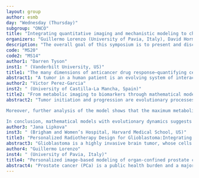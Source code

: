 ```yaml
---
layout: group
author: esmb
day: "Wednesday (Thursday)"
subgroup: "ONCO"
title: "Integrating quantitative imaging and mechanistic modeling to characterize tumor growth and therapeutic response"
organizers: "Guillermo Lorenzo (University of Pavia, Italy), David Hormuth (The University of Texas at Austin, US), Angela Jarrett (The University of Texas at Austin, US), Thomas Yankeelov (The University of Texas at Austin, US)"
description: "The overall goal of this symposium is to present and discuss recent developments in (1) the integration of imaging data in mechanistic models to investigate cancer development and therapeutic response both in vitro and in vivo, (2) translating pre-clinical image-based models to clinical disease, and (3) assessing image-based and model-inspired biomarkers and response metrics to improve clinical decision-making and to advance (pre)clinical research. Cancers are highly heterogeneous diseases supported by diverse biological mechanisms occurring, interacting, and evolving at multiple spatial and temporal scales. Quantitative imaging provides a noninvasive means to characterize this heterogeneous, multiscale nature by providing a wealth of temporally and spatially resolved data about morphology, architecture, vascularity, growth dynamics, and response to therapy. Hence, quantitative imaging is being increasingly used to improve cancer diagnosis, monitoring, and treatment planning. Additionally, these imaging technologies are accelerating in vitro and in vivo research on the biological mechanisms underlying the development and therapeutic response of tumors. Quantitative imaging data can be further exploited to constrain biophysical models of tumor growth and treatment response both in preclinical and clinical settings. These models can then be leveraged to test hypotheses, produce individualized tumor forecasts to guide clinical decision-making, and, ultimately, to design optimized therapies."
code: "MS20"
code2: "MS14"
author1: "Darren Tyson"
inst1: " (Vanderbilt University, US)"
title1: "The many dimensions of anticancer drug response—quantifying cell population dynamics at single-cell resolution using automated live-cell microscopy"
abstract1: "A tumor in a human patient is an evolving system of interacting components, including different cell types containing various genetic alterations, adjacent stromal cells, and many different types of cell–cell and cell–matrix interactions. In addition, many parameters affect how therapeutic drugs can (ideally) kill all the tumor cells while sparing normal adjacent cells, including pharmacodynamic/pharmacokinetic properties of the drugs, the specificity with which they target tumor cells, specific genetic alterations that affect how a cell responds to the drug, etc. I will demonstrate how human cancer cell can be analyzed for their responses to anticancer drugs in high throughput using automated fluorescence microscopy to enable the direct visualization of many features of individual cells over time and how we have modeled the dynamics of cell population-level changes by simultaneously estimating the rates of cell division, death and entry into a non-dividing state from the single-cell measurements. This model facilitates the interpretation of how single-cell fate decisions affect the overall cell population dynamics in a drug concentration- and time-dependent manner that removes biases inherent in more traditional end-point measurements. I will describe how we have used this basic model as a framework to develop more detailed models to interrogate different aspects of tumor cell biology, including: 1) transitions into more drug-tolerant cell states; 2) potential synergistic action of combinations of drugs at different concentration; and 3) effects of matrix stiffness on cellular responses to drugs."
author2: "Victor Perez-Garcia"
inst2: " (University of Castilla-La Mancha, Spain)"
title2: "From metabolic imaging to biomarkers through mathematical models in cancer"
abstract2: "Tumor initiation and progression are evolutionary processes driven by the accumulation of genetic alterations, some of which confer selective fitness advantages to cancer cells. Selective pressures induced by microenvironmental conditions, treatments, the immune system and other effects have a role in the complex evolutionary dynamics in tumors. However, although the situation is changing fast, it is still very difficult to obtain longitudinal biological data of evolutionary dynamics of tumors in individual patients. Metabolic imaging provides a global perspective of the tumor metabolism and proliferation status and can be performed sequentially to assess tumor dynamics and response to treatments. In this talk I will present a extension of the Fisher-Kolmogorov classical model displaying evolutionary dynamics. The analysis of the model predicts a displacement of the location of  metabolic hotspots from the tumor core to its periphery during its natural history. This fact allows to define a novel metabolic imaging biomarker based on the distance from the metabolic hotspot to the tumor centroid, that is found to correlate with tumor aggressiveness and patient survival for different tumor histologies.

Moreover, further analysis of the model shows that the maximum metabolic activity (SUVmax) grows with tumor size following a scaling law with power 1/4. A fact that was confirmed in different metabolic imaging datasets. Deviations from this scaling law allow to define another biomarker related to the relation between observed peak activity and the value expected from the scaling law. That provides another biomarker with a strong prognostic factor in breast cancer, lung cancer, head and neck cancer and glioblastoma. The metric found outperformed classical metabolic prognostic variables used in nuclear medicine.

In conclusion, mathematical models with evolutionary dynamics suggests how to construct different metabolic imaging biomarkers with a strong prognostic value and thus clinical utility for different tumor histologies."
author3: "Jana Lipkova"
inst3: " (Brigham and Women’s Hospital, Harvard Medical School, US)"
title3: "Personalized Radiotherapy Design for Glioblastoma:Integrating Mathematical Tumor Models,Multimodal Scans and Bayesian Inference"
abstract3: "Glioblastoma is a highly invasive brain tumor, whose cells infiltrate surrounding normal brain tissue beyond the lesion outlines visible in the current medical scans. These infiltrative cells are treated mainly by radiotherapy. Existing radiotherapy plans for brain tumors derive from population studies and scarcely account for patient-specific conditions. Here we provide a Bayesian machine learning framework for the rational design of improved, personalized radiotherapy plans using mathematical modeling and patient multimodal medical scans. Our method, for the first time, integrates complementary information from high resolution MRI scans and highly specific FET-PET metabolic maps to infer patient-specific tumor cell density, which in turn allow design of personalized radiotherapy plans. Initial clinical study showed that the proposed treatment plans spare more healthy tissue, this reducing radiation toxicity while yielding comparable accuracy with standard radiotherapy protocols. Moreover, the inferred regions of high tumor cell densities coincide with the tumor radioresistant areas, providing guidance for personalized dose-escalation. The proposed integration of multimodal scans and mathematical modeling provides a robust, non-invasive tool to assist personalized radiotherapy design."
author4: "Guillermo Lorenzo"
inst4: " (University of Pavia, Italy)"
title4: "Personalized image-based modeling of organ-confined prostate cancer: exploring the mechanical interactions between tumor growth and coexisting benign prostatic hyperplasia"
abstract4: "Prostate cancer (PCa) is a public health burden and a major concern among ageing men worldwide, with high rates of incidence and mortality. Thanks to regular screening and risk-group triaging most patients are currently diagnosed and successfully treated when the tumor is in early stage and confined within the prostate. Benign prostatic hyperplasia (BPH) is another common pathology in ageing men that causes the prostate to gradually enlarge over time, which may produce bothersome lower urinary tract symptoms. PCa originating in men with larger prostates tend to present more favorable pathological features, but the fundamental mechanisms that explain this interaction between BPH and prostate cancer are largely unknown. Here, we propose a mechanical explanation for this phenomenon: the mechanical stress fields that originate as tumors grow are known to slow down their dynamics, and BPH contributes to these mechanical stress fields, hence further restraining PCa growth. To explore this hypothesis, we run a qualitative simulation study using a mechanically-coupled mathematical model of PCa growth. We run our study leveraging a patient-specific geometric model of the prostate and tumor extracted from magnetic resonance imaging data. Our simulations show that the mechanical stress fields accumulated in the prostate by BPH over time impede prostatic tumor growth and limit its invasiveness. We further explore the effect on tumor growth of a type of BPH drugs that are being investigated for the chemoprevention of PCa: 5-alpha reductase inhibitors (e.g., finasteride, dutasteride), which reduce the size of the prostate (thereby treating BPH symptoms) and might promote apoptosis in the tumor. Depending on the intensity of these two mechanisms, our simulations show different tumor growth dynamics ranging from long-term inhibition of PCa growth to rapidly growing large tumors, which may evolve towards advanced disease. The latter case may provide a mechanistic explanation for the controversial advanced PCa cases found in chemoprevention trials of these drugs. In the future, we think that our computational technology can contribute to further investigate the biophysical mechanisms underlying PCa and BPH, and ultimately assist physicians in the clinical management of these diseases by forecasting pathological and therapeutic outcomes on an organ-scale, patient-specific basis."
---
```

